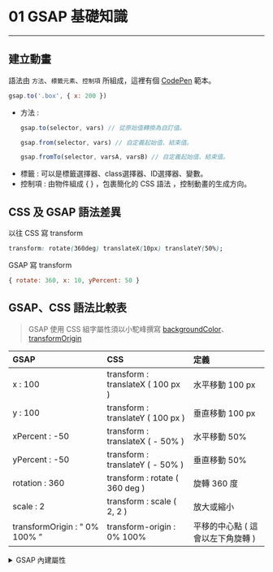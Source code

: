 # 01 GSAP 基礎知識
---

## 建立動畫
語法由 `方法`、`標籤元素`、`控制項` 所組成，這裡有個 [CodePen](https://codepen.io/GreenSock/pen/RwQYNNx) 範本。
```js
gsap.to('.box', { x: 200 })
```

- 方法 :
  ```js
  gsap.to(selector, vars) // 從原始值轉換為自訂值。

  gsap.from(selector, vars) // 自定義起始值、結束值。

  gsap.fromTo(selector, varsA, varsB) // 自定義起始值、結束值。
  ```
- 標籤 : 可以是標籤選擇器、class選擇器、ID選擇器、變數。
- 控制項 : 由物件組成 { } ，包裹簡化的 CSS 語法 ，控制動畫的生成方向。

## CSS 及 GSAP 語法差異

以往 CSS 寫 transform

```css
transform: rotate(360deg) translateX(10px) translateY(50%);
```

GSAP 寫 transform

```js
{ rotate: 360, x: 10, yPercent: 50 }
```
## GSAP、CSS 語法比較表

> GSAP 使用 CSS 組字屬性須以小駝峰撰寫 [backgroundColor]()、[transformOrigin]()

| GSAP | CSS | 定義 |
| :---         |     :---      | :--- |
| x : 100 | transform : translateX ( 100 px ) | 水平移動 100 px |
| y : 100 | transform : translateY ( 100 px ) | 垂直移動 100 px |
| xPercent : -50 | transform : translateX ( - 50% ) | 水平移動 50% |
| yPercent : -50 | transform : translateY ( - 50% ) | 垂直移動 50% |
| rotation : 360 | transform : rotate ( 360 deg ) | 旋轉 360 度 |
| scale : 2 | transform : scale ( 2, 2 ) | 放大或縮小 |
| transformOrigin : " 0% 100% ” | transform-origin : 0% 100%  | 平移的中心點 ( 這會以左下角旋轉 ) |


<details>
<summary>GSAP 內建屬性</summary>

```js
{
  duration: 0.5,    // 動畫持續幾秒 ( 預設值 : 0.5 )
  delay: 2,         // 動畫開始前延遲 ( 秒 )
  repeat: 1,        // 動畫重複次數 ( -1 為無限重複 )
  yoyo: fasle,      // 如果為 true ，將重複反向運行
  stagger: 0.5,     // 每個動畫開始的間格時間 ( 秒 )
  ease: power1.out, // 控制動畫的變化率 ( 預設值 : power1.out )
}
```
</details>
